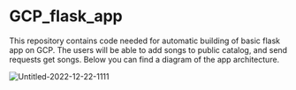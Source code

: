 # GCP_flask_app

This repository contains code needed for automatic building of basic flask app on GCP. The users will be able to add songs to public catalog, and send requests get songs. Below you can find a diagram of the app architecture.
<br>

![Untitled-2022-12-22-1111](https://user-images.githubusercontent.com/45560248/209113935-93b8644e-3832-4109-92b0-50feba4b5144.png)
